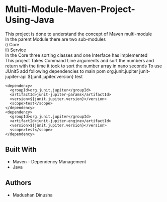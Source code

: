 # Multi-Module-Maven-Project-Using-Java
This project is done to understand the concept of Maven multi-module    
In the parent Module there are two sub-modules  
  i)  Core  
  ii) Service  
In the Core three sorting classes and one Interface has implemented   
This project Takes Command Line arguments and sort the numbers and return with the time it took to sort the number array in nano seconds
To use JUnit5 add following dependencies to main pom
  <dependency>
      <groupId>org.junit.jupiter</groupId>
      <artifactId>junit-jupiter-api</artifactId>
      <version>${junit.jupiter.version}</version>
      <scope>test</scope>
    </dependency>

    <dependency>
      <groupId>org.junit.jupiter</groupId>
      <artifactId>junit-jupiter-params</artifactId>
      <version>${junit.jupiter.version}</version>
      <scope>test</scope>
    </dependency>
    <dependency>
      <groupId>org.junit.jupiter</groupId>
      <artifactId>junit-jupiter-engine</artifactId>
      <version>${junit.jupiter.version}</version>
      <scope>test</scope>
    </dependency>

## Built With
* Maven - Dependency Management
* Java 

## Authors
* Madushan Dinusha
